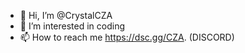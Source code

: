- 👋 Hi, I’m @CrystalCZA
- 👀 I’m interested in coding
- 📫 How to reach me https://dsc.gg/CZA. (DISCORD)

<!---
CrystalCZA/CrystalCZA is a ✨ special ✨ repository because its `README.md` (this file) appears on your GitHub profile.
You can click the Preview link to take a look at your changes.
--->
